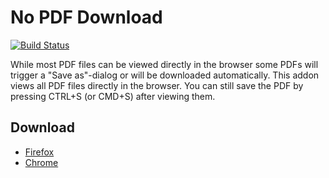 # No PDF Download #

[![Build Status](https://travis-ci.org/MorbZ/no-pdf-download.svg?branch=master)](https://travis-ci.org/MorbZ/no-pdf-download)

While most PDF files can be viewed directly in the browser some PDFs will trigger a "Save as"-dialog or will be downloaded automatically. This addon views all PDF files directly in the browser. You can still save the PDF by pressing CTRL+S (or CMD+S) after viewing them.

## Download ##
* [Firefox](https://addons.mozilla.org/en-US/firefox/addon/no-pdf-download/)
* [Chrome](https://chrome.google.com/webstore/detail/no-pdf-download/ikhahkidgnljlniknmendeflkdlfhonj)
